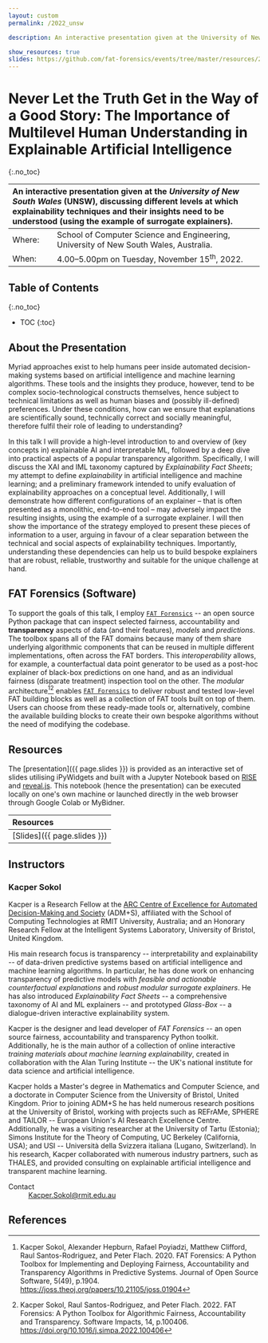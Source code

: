 ```yaml
---
layout: custom
permalink: /2022_unsw

description: An interactive presentation given at the University of New South Wales (UNSW), discussing different levels at which explainability techniques and their insights need to be understood (using the example of surrogate explainers)

show_resources: true
slides: https://github.com/fat-forensics/events/tree/master/resources/2022_UNSW/slides/
---
```


# Never Let the Truth Get in the Way of a Good Story: The Importance of Multilevel Human Understanding in Explainable Artificial Intelligence #
{:.no_toc}

<table>
  <thead>
    <tr>
      <th style="text-align: left" colspan="2">An interactive presentation given at the <i>University of New South Wales</i> (UNSW), discussing different levels at which explainability techniques and their insights need to be understood (using the example of surrogate explainers).</th>
    </tr>
  </thead>
  <tbody>
    <tr>
      <td style="text-align: left">Where:</td>
      <td style="text-align: left">School of Computer Science and Engineering, University of New South Wales, Australia.</td>
    </tr>
    <tr>
      <td style="text-align: left">When:</td>
      <td style="text-align: left">4.00–5.00pm on Tuesday, November 15<sup>th</sup>, 2022.</td>
    </tr>
  </tbody>
</table>

## Table of Contents ##
{:.no_toc}

* TOC
{:toc}

## About the Presentation ##
Myriad approaches exist to help humans peer inside automated decision-making
systems based on artificial intelligence and machine learning algorithms.
These tools and the insights they produce, however, tend to be complex
socio-technological constructs themselves, hence subject to technical
limitations as well as human biases and (possibly ill-defined) preferences.
Under these conditions, how can we ensure that explanations are scientifically
sound, technically correct and socially meaningful,
therefore fulfil their role of leading to understanding?

In this talk I will provide a high-level introduction to and
overview of (key concepts in) explainable AI and interpretable ML,
followed by a deep dive into practical aspects of a popular
transparency algorithm.
Specifically, I will discuss the XAI and IML taxonomy captured by
*Explainability Fact Sheets*;
my attempt to define *explainability* in artificial intelligence and
machine learning; and
a preliminary framework intended to unify evaluation of
explainability approaches on a conceptual level.
Additionally, I will demonstrate how different configurations of an explainer
– that is often presented as a monolithic, end-to-end tool – may adversely
impact the resulting insights, using the example of a surrogate explainer.
I will then show the importance of the strategy employed to present
these pieces of information to a user, arguing in favour of a clear separation
between the technical and social aspects of explainability techniques.
Importantly, understanding these dependencies can help us to build bespoke
explainers that are robust, reliable, trustworthy and suitable for the unique
challenge at hand.

## FAT Forensics (Software) ##
To support the goals of this talk, I employ
[`FAT Forensics`](https://fat-forensics.org/) -- an open source Python package
that can inspect selected fairness, accountability and **transparency** aspects
of data (and their features), *models* and *predictions*.
The toolbox spans all of the FAT domains because many of them share underlying
algorithmic components that can be reused in multiple different
implementations, often across the FAT borders.
This *interoperability* allows, for example, a counterfactual data point
generator to be used as a post-hoc explainer of black-box predictions on
one hand, and as an individual fairness (disparate treatment) inspection tool
on the other.
The *modular* architecture[^1][^2] enables
[`FAT Forensics`](https://fat-forensics.org/) to deliver robust and tested
low-level FAT building blocks as well as a collection of FAT tools built on top
of them.
Users can choose from these ready-made tools or, alternatively, combine the
available building blocks to create their own bespoke algorithms without the
need of modifying the codebase.

## Resources ##
The [presentation]({{ page.slides }}) is provided as an interactive set of
slides utilising iPyWidgets and built with a Jupyter Notebook based on
[RISE](https://rise.readthedocs.io/) and [reveal.js](https://revealjs.com/).
This notebook (hence the presentation) can be executed locally on one's own
machine or launched directly in the web browser through Google Colab or
MyBidner.

| Resources                          |
|:-----------------------------------|
| [Slides]({{ page.slides }})        |

## Instructors ##

### Kacper Sokol ###
Kacper is a Research Fellow at the
[ARC Centre of Excellence for Automated Decision-Making and Society](https://www.admscentre.org.au/)
(ADM+S), affiliated with the School of Computing
Technologies at RMIT University, Australia;
and an Honorary Research Fellow at the Intelligent Systems Laboratory,
University of Bristol, United Kingdom.

His main research focus is transparency -- interpretability and explainability
-- of data-driven predictive systems based on artificial intelligence and
machine learning algorithms.
In particular, he has done work on enhancing transparency of predictive
models with *feasible and actionable counterfactual explanations* and
*robust modular surrogate explainers*.
He has also introduced *Explainability Fact Sheets* -- a comprehensive
taxonomy of AI and ML explainers -- and prototyped *Glass-Box* --
a dialogue-driven interactive explainability system.

Kacper is the designer and lead developer of *FAT Forensics* -- an open
source fairness, accountability and transparency Python toolkit.
Additionally, he is the main author of a collection of online interactive
*training materials about machine learning explainability*, created in
collaboration with the Alan Turing Institute -- the UK's national institute
for data science and artificial intelligence.

Kacper holds a Master's degree in Mathematics and Computer Science, and a
doctorate in Computer Science from the University of Bristol, United Kingdom.
Prior to joining ADM+S he has held numerous research positions at the
University of Bristol, working with projects such as REFrAMe, SPHERE and
TAILOR -- European Union's AI Research Excellence Centre.
Additionally, he was a visiting researcher at the
University of Tartu (Estonia);
Simons Institute for the Theory of Computing, UC Berkeley (California, USA);
and USI -- Università della Svizzera italiana (Lugano, Switzerland).
In his research, Kacper collaborated with numerous industry partners,
such as THALES, and provided consulting on explainable artificial
intelligence and transparent machine learning.

<dl>
  <dt>Contact</dt>
  <dd><a href="mailto: Kacper.Sokol@rmit.edu.au">Kacper.Sokol@rmit.edu.au</a></dd>
</dl>

## References ##

[^1]: Kacper Sokol, Alexander Hepburn, Rafael Poyiadzi, Matthew Clifford,
      Raul Santos-Rodriguez, and Peter Flach. 2020. FAT Forensics: A Python
      Toolbox for Implementing and Deploying Fairness, Accountability and
      Transparency Algorithms in Predictive Systems. Journal of Open Source
      Software, 5(49), p.1904.
      <https://joss.theoj.org/papers/10.21105/joss.01904>

[^2]: Kacper Sokol, Raul Santos-Rodriguez, and Peter Flach. 2022. FAT
      Forensics: A Python Toolbox for Algorithmic Fairness, Accountability and
      Transparency. Software Impacts, 14, p.100406.
      <https://doi.org/10.1016/j.simpa.2022.100406>
